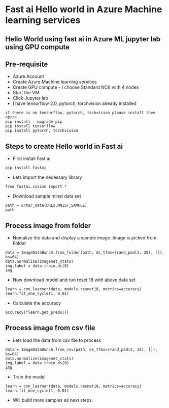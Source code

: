 # Fast ai Hello world in Azure Machine learning services

## Hello World using fast ai in Azure ML jupyter lab using GPU compute

## Pre-requisite

- Azure Account
- Create Azure Machine learning services
- Create GPU compute - I choose Standard NC6 with 4 nodes
- Start the VM
- Click Jupyter lab
- I have tensorflow 2.0, pytorch, torchvision already installed

```
if there is no tensorflow, pytorch, tochvision please install them <br/>
pip install --upgrade pip
pip install tensorflow
pip install pytorch, torchvision
```

## Steps to create Hello world in Fast ai

- First install Fast ai

```
pip install fastai
```

- Lets import the necessary library

```
from fastai.vision import *
```

- Download sample minst data set

```
path = untar_data(URLs.MNIST_SAMPLE)
path
```

## Process image from folder

- Nomalize the data and display a sample image. Image is picked from Folder

```
data = ImageDataBunch.from_folder(path, ds_tfms=(rand_pad(2, 28), []), bs=64)
data.normalize(imagenet_stats)
img,label = data.train_ds[0]
img
```

- Now download model and run reset 18 with above data set

```
learn = cnn_learner(data, models.resnet18, metrics=accuracy)
learn.fit_one_cycle(1, 0.01)
```

- Calculate the accuracy

```
accuracy(*learn.get_preds())
```

## Process image from csv file

- Lets load the data from csv file to process

```
data = ImageDataBunch.from_csv(path, ds_tfms=(rand_pad(2, 28), []), bs=64)
data.normalize(imagenet_stats)
img,label = data.train_ds[0]
img
```

- Train the model 

```
learn = cnn_learner(data, models.resnet18, metrics=accuracy)
learn.fit_one_cycle(1, 0.01)
```

- Will build more samples as next steps.